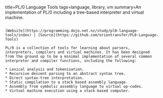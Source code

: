 title=PL/0 Language Tools
tags=language, library, vm
summary=An implementation of PL/0 including a tree-based interpreter and virtual machine.
~~~~~~

[Website](https://programming.dojo.net.nz/study/pl0-language-tools/index) | [Source](https://github.com/oriontransfer/PL0-Language-Tools)

PL/0 is a collection of tools for learning about parsers, interpreters, compilers and virtual machines. It has been designed from the ground up to be a minimal implementation of several common interpreter and compiler functions, including the following:

* Lexical analysis and tokenisation.
* Recursive descent parsing to an abstract syntax tree.
* Direct syntax-tree interpretation.
* Static compilation to a stack based assembly language.
* Assembly from symbolic assembly language to virtual op-codes.
* Virtual machine execution using a stack-based computer.

